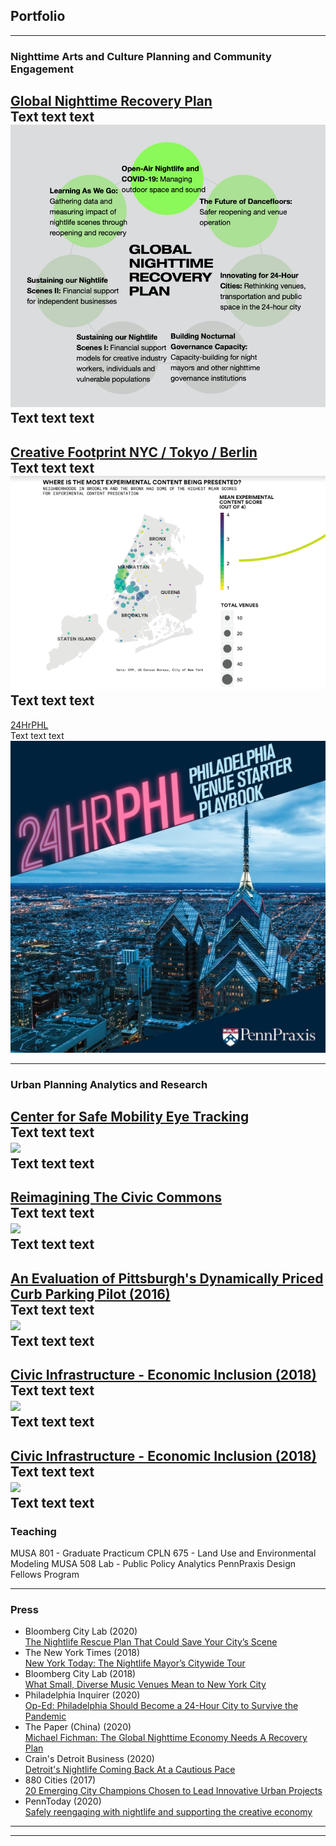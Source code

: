 ## Portfolio

---

### Nighttime Arts and Culture Planning and Community Engagement 

[Global Nighttime Recovery Plan](http://nighttime.org/recoveryplan)
<br>
Text text text<br>
<img src="images/gnrp.png?raw=true"/>
<br>
Text text text<br>
---
[Creative Footprint NYC / Tokyo / Berlin](https://www.creative-footprint.org/)
<br>
Text text text<br>
<img src="images/content_map.png?raw=true"/>
<br>
Text text text<br>
---
[24HrPHL](http://24HrPHL.org/)
<br>
Text text text<br>
<img src="images/playbook_splash.jpg?raw=true"/>
<br>

---

### Urban Planning Analytics and Research 

[Center for Safe Mobility Eye Tracking](/sample_page)
<br>
Text text text<br>
<img src="images/dummy_thumbnail.jpg?raw=true"/><br>
Text text text<br>
---
[Reimagining The Civic Commons](/pdf/sample_presentation.pdf)
<br>
Text text text<br>
<img src="images/dummy_thumbnail.jpg?raw=true"/><br>
Text text text<br>
---
[An Evaluation of Pittsburgh's Dynamically Priced Curb Parking Pilot (2016)](https://www.researchgate.net/publication/309231344_An_Evaluation_of_Pittsburgh%27s_Dynamically-Priced_Curb_Parking_Pilot)
<br>
Text text text<br>
<img src="images/dummy_thumbnail.jpg?raw=true"/><br>
Text text text<br>
---
[Civic Infrastructure - Economic Inclusion (2018)](http://example.com/)
<br>
Text text text<br>
<img src="images/dummy_thumbnail.jpg?raw=true"/><br>
Text text text<br>
---
[Civic Infrastructure - Economic Inclusion (2018)](http://example.com/)
<br>
Text text text<br>
<img src="images/dummy_thumbnail.jpg?raw=true"/><br>
Text text text<br>
---

### Teaching

MUSA 801 - Graduate Practicum
CPLN 675 - Land Use and Environmental Modeling
MUSA 508 Lab - Public Policy Analytics
PennPraxis Design Fellows Program

---

### Press

- Bloomberg City Lab (2020) <br>[The Nightlife Rescue Plan That Could Save Your City’s Scene](https://www.bloomberg.com/news/articles/2020-08-04/can-urban-nightlife-districts-survive-a-pandemic)
- The New York Times (2018) <br>[New York Today: The Nightlife Mayor’s Citywide Tour](https://www.nytimes.com/2018/10/01/nyregion/new-york-today-the-nightlife-mayors-citywide-tour.html)
- Bloomberg City Lab (2018)<br>[What Small, Diverse Music Venues Mean to New York City](https://www.bloomberg.com/news/articles/2018-10-18/what-can-new-york-do-to-help-small-music-venues)
- Philadelphia Inquirer (2020)<br>[Op-Ed: Philadelphia Should Become a 24-Hour City to Survive the Pandemic](https://www.inquirer.com/opinion/commentary/philadelphia-coronavirus-business-closures-night-hours-20200514.html)
- The Paper (China) (2020)<br>[Michael Fichman: The Global Nighttime Economy Needs A Recovery Plan](https://www.thepaper.cn/newsDetail_forward_9093106)
- Crain's Detroit Business (2020)<br>[Detroit's Nightlife Coming Back At a Cautious Pace](https://www.crainsdetroit.com/entertainment/detroit-nightlife-coming-back-cautious-pace)
- 880 Cities (2017)<br>[20 Emerging City Champions Chosen to Lead Innovative Urban Projects](https://www.880cities.org/20-emerging-city-champions-chosen-lead-innovative-urban-projects/)
- PennToday (2020)<br>[Safely reengaging with nightlife and supporting the creative economy](https://penntoday.upenn.edu/news/safely-reengaging-nightlife-and-supporting-creative-economy)

---




---
